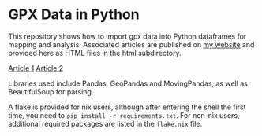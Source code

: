 # GPX Data in Python

This repository shows how to import gpx data into Python dataframes for mapping and analysis. Associated articles are published on [my website](https://biscotty.online) and provided here as HTML files in the html subdirectory.

[Article 1](https://biscotty.online/blogs/gpx-gps-data)
[Article 2](https://biscotty.online/blogs/python-movingpandas-points-paths)

Libraries used include Pandas, GeoPandas and MovingPandas, as well as BeautifulSoup for parsing.

A flake is provided for nix users, although after entering the shell the first time, you need to `pip install -r requirements.txt`. For non-nix users, additional required packages are listed in the `flake.nix` file.
